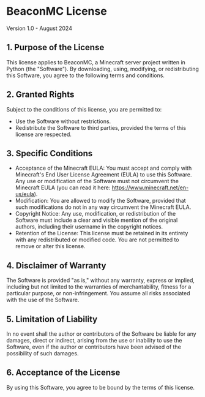 # BeaconMC License

Version 1.0 - August 2024

## 1. Purpose of the License

This license applies to BeaconMC, a Minecraft server project written in Python (the "Software"). By downloading, using, modifying, or redistributing this Software, you agree to the following terms and conditions.

## 2. Granted Rights

Subject to the conditions of this license, you are permitted to:

- Use the Software without restrictions.
- Redistribute the Software to third parties, provided the terms of this license are respected.

## 3. Specific Conditions

- Acceptance of the Minecraft EULA: You must accept and comply with Minecraft's End User License Agreement (EULA) to use this Software. Any use or modification of the Software must not circumvent the Minecraft EULA (you can read it here: https://www.minecraft.net/en-us/eula).
- Modification: You are allowed to modify the Software, provided that such modifications do not in any way circumvent the Minecraft EULA.
- Copyright Notice: Any use, modification, or redistribution of the Software must include a clear and visible mention of the original authors, including their username in the copyright notices.
- Retention of the License: This license must be retained in its entirety with any redistributed or modified code. You are not permitted to remove or alter this license.

## 4. Disclaimer of Warranty

The Software is provided "as is," without any warranty, express or implied, including but not limited to the warranties of merchantability, fitness for a particular purpose, or non-infringement. You assume all risks associated with the use of the Software.

## 5. Limitation of Liability

In no event shall the author or contributors of the Software be liable for any damages, direct or indirect, arising from the use or inability to use the Software, even if the author or contributors have been advised of the possibility of such damages.

## 6. Acceptance of the License

By using this Software, you agree to be bound by the terms of this license.
